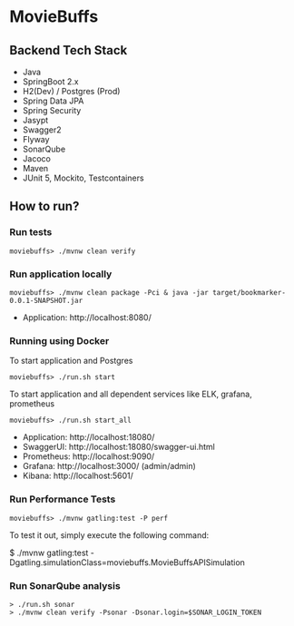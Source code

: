 # MovieBuffs

## Backend Tech Stack
* Java
* SpringBoot 2.x
* H2(Dev) / Postgres (Prod)
* Spring Data JPA
* Spring Security 
* Jasypt
* Swagger2
* Flyway
* SonarQube
* Jacoco
* Maven
* JUnit 5, Mockito, Testcontainers

## How to run?

### Run  tests

`moviebuffs> ./mvnw clean verify`

### Run application locally

`moviebuffs> ./mvnw clean package -Pci & java -jar target/bookmarker-0.0.1-SNAPSHOT.jar`

* Application: http://localhost:8080/

### Running using Docker

To start application and Postgres

`moviebuffs> ./run.sh start`

To start application and all dependent services like ELK, grafana, prometheus

`moviebuffs> ./run.sh start_all`

* Application: http://localhost:18080/
* SwaggerUI: http://localhost:18080/swagger-ui.html
* Prometheus: http://localhost:9090/
* Grafana: http://localhost:3000/ (admin/admin)
* Kibana: http://localhost:5601/ 

### Run Performance Tests

`moviebuffs> ./mvnw gatling:test -P perf`

To test it out, simply execute the following command:

$ ./mvnw gatling:test -Dgatling.simulationClass=moviebuffs.MovieBuffsAPISimulation

### Run SonarQube analysis

```
> ./run.sh sonar
> ./mvnw clean verify -Psonar -Dsonar.login=$SONAR_LOGIN_TOKEN
```
